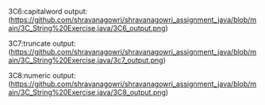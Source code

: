 3C6:capitalword
output:(https://github.com/shravanagowri/shravanagowri_assignment_java/blob/main/3C_String%20Exercise.java/3C6_output.png)

3C7:truncate
output:(https://github.com/shravanagowri/shravanagowri_assignment_java/blob/main/3C_String%20Exercise.java/3c7_output.png)

3C8:numeric
output:(https://github.com/shravanagowri/shravanagowri_assignment_java/blob/main/3C_String%20Exercise.java/3C8_output.png)

